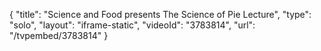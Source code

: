 {
    "title": "Science and Food presents The Science of Pie Lecture",
    "type": "solo",
    "layout": "iframe-static",
    "videoId": "3783814",
    "url": "\/tvpembed\/3783814"
}